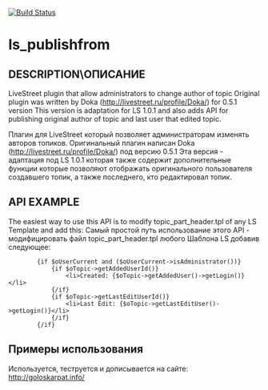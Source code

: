 [![Build Status](https://travis-ci.org/1099511627776/ls_publishfrom.png?branch=master)](https://travis-ci.org/1099511627776/ls_publishfrom)

ls_publishfrom
==============

DESCRIPTION\ОПИСАНИЕ
---------------------

LiveStreet plugin that allow administrators to change author of topic
Original plugin was written by Doka (http://livestreet.ru/profile/Doka/) for 0.5.1 version
This version is adaptation for LS 1.0.1 and also adds API for publishing original author of topic
and last user that edited topic.

Плагин для LiveStreet который позволяет администраторам изменять авторов топиков.
Оригинальный плагин написан Doka (http://livestreet.ru/profile/Doka/) под версию 0.5.1
Эта версия - адаптация под LS 1.0.1 которая также содержит дополнительные функции которые позволяют
отображать оригинального пользователя создавшего топик, а также последнего, кто редактировал топик.


API EXAMPLE
------------

The easiest way to use this API is to modify topic_part_header.tpl of any LS Template and add this:
Самый простой путь использование этого API - модифицировать файл topic_part_header.tpl любого Шаблона LS добавив следующее:

            {if $oUserCurrent and ($oUserCurrent->isAdministrator())}
            	{if $oTopic->getAddedUserId()}
	            	<li>Created: {$oTopic->getAddedUser()->getLogin()}</li>
            	{/if}
            	{if $oTopic->getLastEditUserId()}
            		<li>Last Edit: {$oTopic->getLastEditUser()->getLogin()}</li>
				{/if}
            {/if}	


Примеры использования
---------------------

Используется, теструется и дописывается на сайте: http://goloskarpat.info/